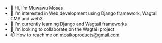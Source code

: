 - 👋 Hi, I’m Muwawu Moses
- 👀 I’m interested in Web development using Django framework, Wagtail CMS and web3
- 🌱 I’m currently learning Django and Wagtail frameworks 
- 💞️ I’m looking to collaborate on the Wagtail project
- 📫 How to reach me on mosikoproducts@gmail.com

<!---
moses966/moses966 is a ✨ special ✨ repository because its `README.md` (this file) appears on your GitHub profile.
You can click the Preview link to take a look at your changes.
--->
